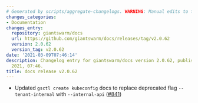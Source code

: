 ```yaml
---
# Generated by scripts/aggregate-changelogs. WARNING: Manual edits to this files will be overwritten.
changes_categories:
- Documentation
changes_entry:
  repository: giantswarm/docs
  url: https://github.com/giantswarm/docs/releases/tag/v2.0.62
  version: 2.0.62
  version_tag: v2.0.62
date: '2021-03-09T07:46:14'
description: Changelog entry for giantswarm/docs version 2.0.62, published on 09 March
  2021, 07:46.
title: docs release v2.0.62
---
```


- Updated `gsctl create kubeconfig` docs to replace deprecated flag `--tenant-internal` with `--internal-api` ([#841](https://github.com/giantswarm/docs/pull/841))
